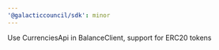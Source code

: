 ```yaml
---
'@galacticcouncil/sdk': minor
---
```


Use CurrenciesApi in BalanceClient, support for ERC20 tokens
